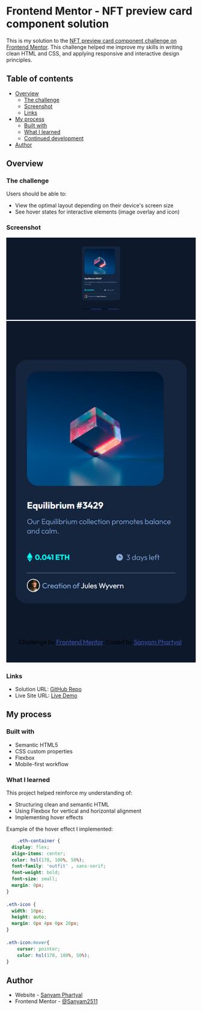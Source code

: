 # Frontend Mentor - NFT preview card component solution

This is my solution to the [NFT preview card component challenge on Frontend Mentor](https://www.frontendmentor.io/challenges/nft-preview-card-component-SbdUL_w0U). This challenge helped me improve my skills in writing clean HTML and CSS, and applying responsive and interactive design principles.

## Table of contents

- [Overview](#overview)
  - [The challenge](#the-challenge)
  - [Screenshot](#screenshot)
  - [Links](#links)
- [My process](#my-process)
  - [Built with](#built-with)
  - [What I learned](#what-i-learned)
  - [Continued development](#continued-development)
- [Author](#author)

## Overview

### The challenge

Users should be able to:

- View the optimal layout depending on their device's screen size
- See hover states for interactive elements (image overlay and icon)

### Screenshot

![Desktop screenshot](./images/desktop_screenshot.png)
![Mobile screenshot](./images/mobile_screenshot.png)

### Links

- Solution URL: [GitHub Repo](https://github.com/Sanyam2511/nft-preview-page)
- Live Site URL: [Live Demo](https://sanyam2511.github.io/nft-preview-page/)

## My process

### Built with

- Semantic HTML5
- CSS custom properties
- Flexbox
- Mobile-first workflow

### What I learned

This project helped reinforce my understanding of:

- Structuring clean and semantic HTML
- Using Flexbox for vertical and horizontal alignment
- Implementing hover effects

Example of the hover effect I implemented:

```css
    .eth-container {
  display: flex;
  align-items: center; 
  color: hsl(178, 100%, 50%);
  font-family: 'outfit' , sans-serif;
  font-weight: bold;
  font-size: small;
  margin: 0px;
}

.eth-icon {
  width: 10px;  
  height: auto;
  margin: 0px 4px 0px 20px;
}

.eth-icon:hover{
    cursor: pointer;
    color: hsl(178, 100%, 50%);
}
```

## Author

- Website - [Sanyam Phartyal](https://sanyam2511.github.io/portfolio/)
- Frontend Mentor - [@Sanyam2511](https://www.frontendmentor.io/profile/Sanyam2511)
